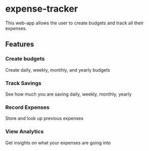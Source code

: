 # expense-tracker

This web-app allows the user to create budgets and track all their expenses.


## Features
### Create budgets
Create daily, weekly, monthly, and yearly budgets

### Track Savings
See how much you are saving daily, weekly, monthly, yearly

### Record Expenses
Store and look up previous expenses

### View Analytics
Get insights on what your expenses are going into

